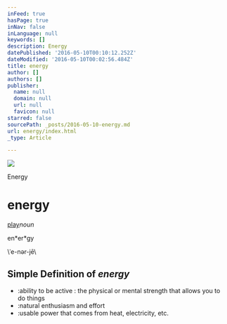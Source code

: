 ```yaml
---
inFeed: true
hasPage: true
inNav: false
inLanguage: null
keywords: []
description: Energy
datePublished: '2016-05-10T00:10:12.252Z'
dateModified: '2016-05-10T00:02:56.484Z'
title: energy
author: []
authors: []
publisher:
  name: null
  domain: null
  url: null
  favicon: null
starred: false
sourcePath: _posts/2016-05-10-energy.md
url: energy/index.html
_type: Article

---
```

![](https://the-grid-user-content.s3-us-west-2.amazonaws.com/463ac899-11e2-4df6-bdaa-13fa00836140.jpg)

Energy

# energy

[play][0]_noun_

en\*er\*gy

\\ˈe-nər-jē\\

## Simple Definition of _energy_

* :ability to be active : the physical or mental strength that allows you to do things
* :natural enthusiasm and effort
* :usable power that comes from heat, electricity, etc.

[0]: javascript:void(0) "Listen to the pronounciation of ENERGY"